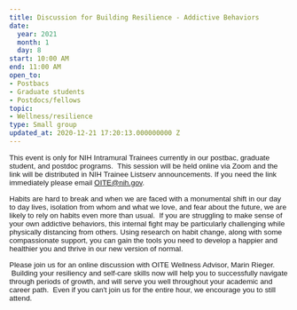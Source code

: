 ```yaml
---
title: Discussion for Building Resilience - Addictive Behaviors
date:
  year: 2021
  month: 1
  day: 8
start: 10:00 AM
end: 11:00 AM
open_to:
- Postbacs
- Graduate students
- Postdocs/fellows
topic:
- Wellness/resilience
type: Small group
updated_at: 2020-12-21 17:20:13.000000000 Z
---
```

<span style="font-family: arial, helvetica, sans-serif; font-size:
10pt;">This event is only for NIH Intramural Trainees currently in our
postbac, graduate student, and postdoc programs.  This session will be
held online via Zoom and the link will be distributed in NIH Trainee
Listserv announcements. If you need the link immediately please email
OITE@nih.gov. </span>

<span style="font-family: arial, helvetica, sans-serif; font-size:
10pt;">Habits are hard to break and when we are faced with a monumental
shift in our day to day lives, isolation from whom and what we love, and
fear about the future, we are likely to rely on habits even more than
usual.  If you are struggling to make sense of your own addictive
behaviors, this internal fight may be particularly challenging while
physically distancing from others. Using research on habit change, along
with some compassionate support, you can gain the tools you need to
develop a happier and healthier you and thrive in our new version of
normal. </span>

<span style="font-family: arial, helvetica, sans-serif; font-size:
10pt;">Please join us for an online discussion with OITE Wellness
Advisor, Marin Rieger.   Building your resiliency and self-care skills
now will help you to successfully navigate through periods of growth,
and will serve you well throughout your academic and career path.  Even
if you can't join us for the entire hour, we encourage you to still
attend.  </span>

 

 

